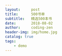 ```yaml
---
layout:     post
title:      500书单
subtitle:   精选500本书
date:       2018-08-02
author:     coding-zen
header-img: img/home.jpg
catalog: true
tags:
    - demo
---
```

